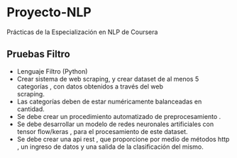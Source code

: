 # Proyecto-NLP
Prácticas de la Especialización en NLP de Coursera

## Pruebas Filtro

- Lenguaje Filtro (Python)
- Crear sistema de web scraping, y crear dataset de al menos 5 categorías , con datos obtenidos a través del web   
  scraping.
- Las categorías deben de estar numéricamente balanceadas en cantidad.
- Se debe crear un procedimiento automatizado de preprocesamiento .
- Se debe desarrollar un modelo de redes neuronales artificiales con tensor flow/keras , para el procesamiento de este
   dataset.
- Se debe crear una api rest , que proporcione por medio de métodos http , un ingreso de datos y una salida de la
  clasificación del mismo.
